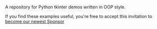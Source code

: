 A repository for Python tkinter demos written in OOP style.

If you find these examples useful, you're free to accept this invitation to [become our newest Sponsor](https://github.com/sponsors/rontarrant)

